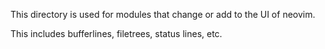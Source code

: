 This directory is used for modules that change or add to the UI of neovim.

This includes bufferlines, filetrees, status lines, etc.
